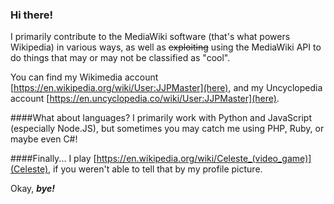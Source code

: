 ### Hi there!
I primarily contribute to the MediaWiki software (that's what powers Wikipedia) in various ways, as well as ~~exploiting~~ using the MediaWiki API to do things that may or may not be classified as "cool".

You can find my Wikimedia account [https://en.wikipedia.org/wiki/User:JJPMaster](here), and my Uncyclopedia account [https://en.uncyclopedia.co/wiki/User:JJPMaster](here).

####What about languages?
I primarily work with Python and JavaScript (especially Node.JS), but sometimes you may catch me using PHP, Ruby, or maybe even C#!

####Finally...
I play [https://en.wikipedia.org/wiki/Celeste_(video_game)](Celeste), if you weren't able to tell that by my profile picture.

Okay, ***bye!***
